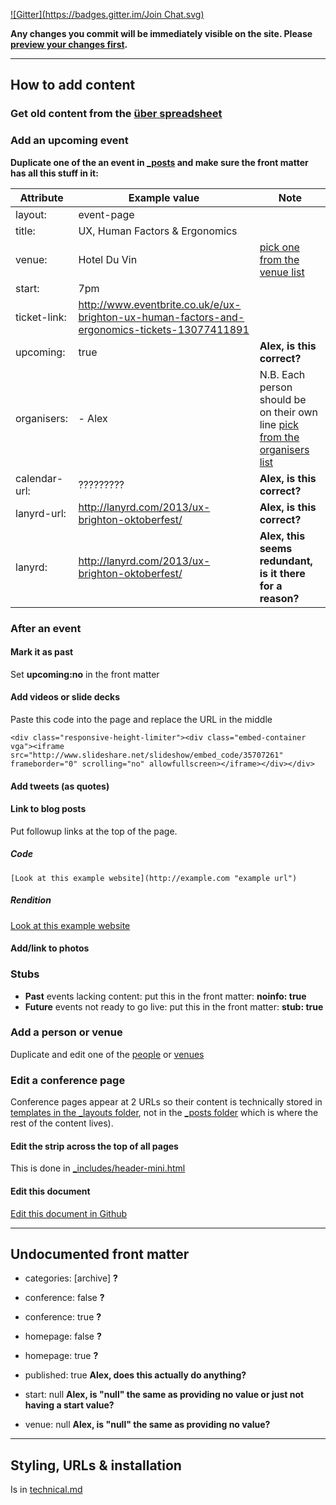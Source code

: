 ---
---
[![Gitter](https://badges.gitter.im/Join Chat.svg)](https://gitter.im/dannyhope/uxbrighton?utm_source=badge&utm_medium=badge&utm_campaign=pr-badge&utm_content=badge)

**Any changes you commit will be immediately visible on the site. Please [preview your changes first](http://0.0.0.0:4000/ "").**

---------------

## How to add content

### Get old content from the [über spreadsheet](https://docs.google.com/spreadsheet/ccc?key=0AuJrhF0oRyeRcnVFTy0tbnotMzZ1MTNCYk5XaTVuZlE&usp=drive_web#gid=0 "list of events on Google Docs")

### Add an upcoming event

**Duplicate one of the an event in [_posts](https://github.com/dannyhope/uxbrighton/edit/gh-pages/_posts "") and make sure the front matter has all this stuff in it:**

| Attribute		| Example value		| Note	|
|----------		|----------		|------		|
| layout:			| event-page |  |
| title:			| UX, Human Factors & Ergonomics |  |
| venue: | Hotel Du Vin | [pick one from the venue list](https://github.com/dannyhope/uxbrighton/edit/gh-pages/_includes/venues.html "") |
| start: | 7pm |  |
| ticket-link: | http://www.eventbrite.co.uk/e/ux-brighton-ux-human-factors-and-ergonomics-tickets-13077411891 |  |
| upcoming: | true |    **Alex, is this correct?** |
| organisers: | - Alex | N.B. Each person should be on their own line [pick from the organisers list](https://github.com/dannyhope/uxbrighton/edit/gh-pages/_includes/organisers.html "") |
| calendar-url: | ????????? | **Alex, is this correct?** |
| lanyrd-url: | http://lanyrd.com/2013/ux-brighton-oktoberfest/ | **Alex, is this correct?** |
| lanyrd: | http://lanyrd.com/2013/ux-brighton-oktoberfest/ | **Alex, this seems redundant, is it there for a reason?** |

### After an event

#### Mark it as past

Set **upcoming:no** in the front matter

#### Add videos or slide decks

Paste this code into the page and replace the URL in the middle

    <div class="responsive-height-limiter"><div class="embed-container vga"><iframe src="http://www.slideshare.net/slideshow/embed_code/35707261" frameborder="0" scrolling="no" allowfullscreen></iframe></div></div>

#### Add tweets (as quotes)

#### Link to blog posts

Put followup links at the top of the page.

##### Code

    [Look at this example website](http://example.com "example url")

##### Rendition

[Look at this example website](http://example.com "example url")

#### Add/link to photos


### Stubs

- **Past** events lacking content: put this in the front matter: **noinfo: true**
- **Future** events not ready to go live: put this in the front matter: **stub: true**

### Add a person or venue

Duplicate and edit one of the [people](https://github.com/dannyhope/uxbrighton/edit/gh-pages/_includes/organisers.html "") or [venues](https://github.com/dannyhope/uxbrighton/edit/gh-pages/_includes/venues.html "")

### Edit a conference page

Conference pages appear at 2 URLs so their content is technically stored in [templates in the _layouts folder](https://github.com/dannyhope/uxbrighton/tree/gh-pages/_layouts ""), not in the [_posts folder](https://github.com/dannyhope/uxbrighton/tree/gh-pages/_posts "") which is where the rest of the content lives).

#### Edit the strip across the top of all pages

This is done in [_includes/header-mini.html](https://github.com/dannyhope/uxbrighton/edit/gh-pages/_includes/header-mini.html "")

#### Edit this document

[Edit this document in Github](https://github.com/dannyhope/uxbrighton/edit/gh-pages/Readme.md "") 

--------

## Undocumented front matter

- categories: [archive] **?**
- conference: false **?**
- conference: true **?**
- homepage: false **?**
- homepage: true **?**

- published: true **Alex, does this actually do anything?**
- start: null **Alex, is "null" the same as providing no value or just not having a start value?**
- venue: null **Alex, is "null" the same as providing no value?**

------

## Styling, URLs & installation

Is in [technical.md](/technical.md "")
